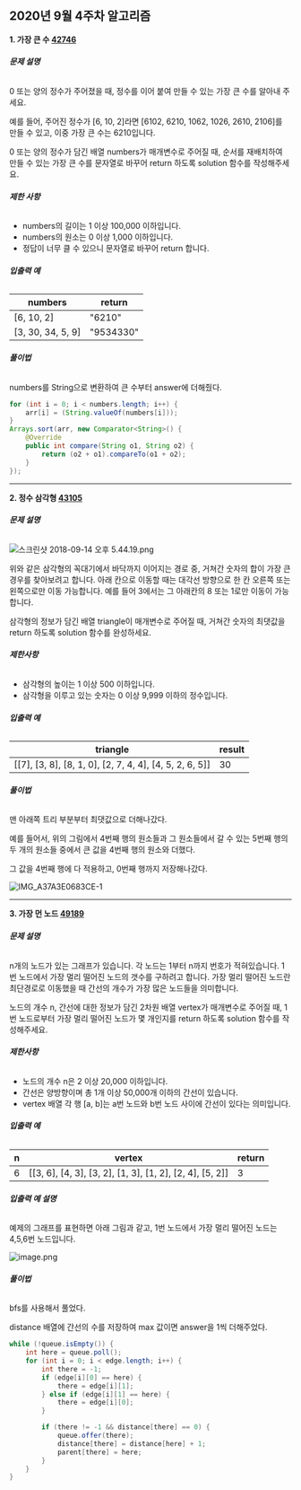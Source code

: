 ## 2020년 9월 4주차 알고리즘

**1. 가장 큰 수 [42746](https://programmers.co.kr/learn/courses/30/lessons/42746)**

###### **문제 설명**

0 또는 양의 정수가 주어졌을 때, 정수를 이어 붙여 만들 수 있는 가장 큰 수를 알아내 주세요.

예를 들어, 주어진 정수가 [6, 10, 2]라면 [6102, 6210, 1062, 1026, 2610, 2106]를 만들 수 있고, 이중 가장 큰 수는 6210입니다.

0 또는 양의 정수가 담긴 배열 numbers가 매개변수로 주어질 때, 순서를 재배치하여 만들 수 있는 가장 큰 수를 문자열로 바꾸어 return 하도록 solution 함수를 작성해주세요.

###### **제한 사항**

- numbers의 길이는 1 이상 100,000 이하입니다.
- numbers의 원소는 0 이상 1,000 이하입니다.
- 정답이 너무 클 수 있으니 문자열로 바꾸어 return 합니다.

###### **입출력 예**

| numbers           | return    |
| ----------------- | --------- |
| [6, 10, 2]        | "6210"    |
| [3, 30, 34, 5, 9] | "9534330" |

###### **풀이법**

numbers를 String으로 변환하여 큰 수부터 answer에 더해줬다.

```java
for (int i = 0; i < numbers.length; i++) {
    arr[i] = (String.valueOf(numbers[i]));
}
Arrays.sort(arr, new Comparator<String>() {
    @Override
    public int compare(String o1, String o2) {
        return (o2 + o1).compareTo(o1 + o2);
    }
});
```

---

**2. 정수 삼각형 [43105](https://programmers.co.kr/learn/courses/30/lessons/43105)**

###### **문제 설명**

![스크린샷 2018-09-14 오후 5.44.19.png](https://grepp-programmers.s3.amazonaws.com/files/production/97ec02cc39/296a0863-a418-431d-9e8c-e57f7a9722ac.png)

위와 같은 삼각형의 꼭대기에서 바닥까지 이어지는 경로 중, 거쳐간 숫자의 합이 가장 큰 경우를 찾아보려고 합니다. 아래 칸으로 이동할 때는 대각선 방향으로 한 칸 오른쪽 또는 왼쪽으로만 이동 가능합니다. 예를 들어 3에서는 그 아래칸의 8 또는 1로만 이동이 가능합니다.

삼각형의 정보가 담긴 배열 triangle이 매개변수로 주어질 때, 거쳐간 숫자의 최댓값을 return 하도록 solution 함수를 완성하세요.

###### **제한사항**

- 삼각형의 높이는 1 이상 500 이하입니다.
- 삼각형을 이루고 있는 숫자는 0 이상 9,999 이하의 정수입니다.

###### **입출력 예**

| triangle                                                | result |
| ------------------------------------------------------- | ------ |
| [[7], [3, 8], [8, 1, 0], [2, 7, 4, 4], [4, 5, 2, 6, 5]] | 30     |

###### **풀이법**

맨 아래쪽 트리 부분부터 최댓값으로 더해나갔다.

예를 들어서, 위의 그림에서 4번째 행의 원소들과 그 원소들에서 갈 수 있는 5번째 행의 두 개의 원소들 중에서 큰 값을 4번째 행의 원소와 더했다.

그 값을 4번째 행에 다 적용하고, 0번째 행까지 저장해나갔다.

![IMG_A37A3E0683CE-1](https://user-images.githubusercontent.com/49138331/93873494-bff28b80-fd0c-11ea-96e0-92e70590553f.jpeg)

-------

**3. 가장 먼 노드 [49189](https://programmers.co.kr/learn/courses/30/lessons/49189)**

###### **문제 설명**

n개의 노드가 있는 그래프가 있습니다. 각 노드는 1부터 n까지 번호가 적혀있습니다. 1번 노드에서 가장 멀리 떨어진 노드의 갯수를 구하려고 합니다. 가장 멀리 떨어진 노드란 최단경로로 이동했을 때 간선의 개수가 가장 많은 노드들을 의미합니다.

노드의 개수 n, 간선에 대한 정보가 담긴 2차원 배열 vertex가 매개변수로 주어질 때, 1번 노드로부터 가장 멀리 떨어진 노드가 몇 개인지를 return 하도록 solution 함수를 작성해주세요.

###### **제한사항**

- 노드의 개수 n은 2 이상 20,000 이하입니다.
- 간선은 양방향이며 총 1개 이상 50,000개 이하의 간선이 있습니다.
- vertex 배열 각 행 [a, b]는 a번 노드와 b번 노드 사이에 간선이 있다는 의미입니다.

###### **입출력 예**

| n    | vertex                                                   | return |
| ---- | -------------------------------------------------------- | ------ |
| 6    | [[3, 6], [4, 3], [3, 2], [1, 3], [1, 2], [2, 4], [5, 2]] | 3      |

###### **입출력 예 설명**

예제의 그래프를 표현하면 아래 그림과 같고, 1번 노드에서 가장 멀리 떨어진 노드는 4,5,6번 노드입니다.

![image.png](https://grepp-programmers.s3.amazonaws.com/files/ybm/fadbae38bb/dec85ab5-0273-47b3-ba73-fc0b5f6be28a.png)

###### **풀이법**

bfs를 사용해서 풀었다.

distance 배열에 간선의 수를 저장하여 max 값이면 answer을 1씩 더해주었다.

```java
while (!queue.isEmpty()) {
    int here = queue.poll();
    for (int i = 0; i < edge.length; i++) {
        int there = -1;
        if (edge[i][0] == here) {
            there = edge[i][1];
        } else if (edge[i][1] == here) {
            there = edge[i][0];
        }

        if (there != -1 && distance[there] == 0) {
            queue.offer(there);
            distance[there] = distance[here] + 1;
            parent[there] = here;
        }
    }
}
```

